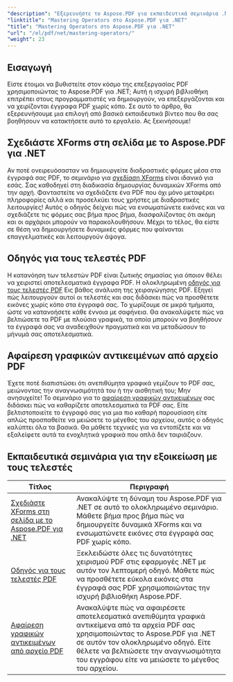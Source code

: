 ```yaml
---
"description": "Εξερευνήστε το Aspose.PDF για εκπαιδευτικά σεμινάρια .NET, εξοικειωθείτε με τον χειρισμό PDF με πρακτικούς οδηγούς για XForms, τελεστές PDF και αφαίρεση γραφικών αντικειμένων."
"linktitle": "Mastering Operators στο Aspose.PDF για .NET"
"title": "Mastering Operators στο Aspose.PDF για .NET"
"url": "/el/pdf/net/mastering-operators/"
"weight": 23
---
```


## Εισαγωγή

Είστε έτοιμοι να βυθιστείτε στον κόσμο της επεξεργασίας PDF χρησιμοποιώντας το Aspose.PDF για .NET; Αυτή η ισχυρή βιβλιοθήκη επιτρέπει στους προγραμματιστές να δημιουργούν, να επεξεργάζονται και να χειρίζονται έγγραφα PDF χωρίς κόπο. Σε αυτό το άρθρο, θα εξερευνήσουμε μια επιλογή από βασικά εκπαιδευτικά βίντεο που θα σας βοηθήσουν να κατακτήσετε αυτό το εργαλείο. Ας ξεκινήσουμε!

## Σχεδιάστε XForms στη σελίδα με το Aspose.PDF για .NET
Αν ποτέ ονειρευόσασταν να δημιουργείτε διαδραστικές φόρμες μέσα στα έγγραφά σας PDF, το σεμινάριο για [σχεδίαση XForms](./draw-xforms-on-page/) είναι ιδανικό για εσάς. Σας καθοδηγεί στη διαδικασία δημιουργίας δυναμικών XForms από την αρχή. Φανταστείτε να σχεδιάζετε ένα PDF που όχι μόνο μεταφέρει πληροφορίες αλλά και προσελκύει τους χρήστες με διαδραστικές λειτουργίες! Αυτός ο οδηγός δείχνει πώς να ενσωματώνετε εικόνες και να σχεδιάζετε τις φόρμες σας βήμα προς βήμα, διασφαλίζοντας ότι ακόμη και οι αρχάριοι μπορούν να παρακολουθήσουν. Μέχρι το τέλος, θα είστε σε θέση να δημιουργήσετε δυναμικές φόρμες που φαίνονται επαγγελματικές και λειτουργούν άψογα.

## Οδηγός για τους τελεστές PDF
Η κατανόηση των τελεστών PDF είναι ζωτικής σημασίας για όποιον θέλει να χειριστεί αποτελεσματικά έγγραφα PDF. Η ολοκληρωμένη [οδηγός για τους τελεστές PDF](./guide-to-pdf-operators/) Εις βάθος ανάλυση της χειραγώγησης PDF. Εξηγεί πώς λειτουργούν αυτοί οι τελεστές και σας διδάσκει πώς να προσθέτετε εικόνες χωρίς κόπο στα έγγραφά σας. Το χωρίζουμε σε μικρά τμήματα, ώστε να κατανοήσετε κάθε έννοια με σαφήνεια. Θα ανακαλύψετε πώς να βελτιώσετε τα PDF με πλούσια γραφικά, τα οποία μπορούν να βοηθήσουν τα έγγραφά σας να αναδειχθούν πραγματικά και να μεταδώσουν το μήνυμά σας αποτελεσματικά.

## Αφαίρεση γραφικών αντικειμένων από αρχείο PDF
Έχετε ποτέ διαπιστώσει ότι ανεπιθύμητα γραφικά γεμίζουν το PDF σας, μειώνοντας την αναγνωσιμότητά του ή την αισθητική του; Μην ανησυχείτε! Το σεμινάριο για το [αφαίρεση γραφικών αντικειμένων](./remove-graphics-objects-from-pdf-file/) σας διδάσκει πώς να καθαρίζετε αποτελεσματικά τα PDF σας. Είτε βελτιστοποιείτε το έγγραφό σας για μια πιο καθαρή παρουσίαση είτε απλώς προσπαθείτε να μειώσετε το μέγεθος του αρχείου, αυτός ο οδηγός καλύπτει όλα τα βασικά. Θα μάθετε τεχνικές για να εντοπίζετε και να εξαλείφετε αυτά τα ενοχλητικά γραφικά που απλά δεν ταιριάζουν. 

## Εκπαιδευτικά σεμινάρια για την εξοικείωση με τους τελεστές
| Τίτλος | Περιγραφή |
| --- | --- | 
| [Σχεδιάστε XForms στη σελίδα με το Aspose.PDF για .NET](./draw-xforms-on-page/) | Ανακαλύψτε τη δύναμη του Aspose.PDF για .NET σε αυτό το ολοκληρωμένο σεμινάριο. Μάθετε βήμα προς βήμα πώς να δημιουργείτε δυναμικά XForms και να ενσωματώνετε εικόνες στα έγγραφά σας PDF χωρίς κόπο. |  
| [Οδηγός για τους τελεστές PDF](./guide-to-pdf-operators/) | Ξεκλειδώστε όλες τις δυνατότητες χειρισμού PDF στις εφαρμογές .NET με αυτόν τον λεπτομερή οδηγό. Μάθετε πώς να προσθέτετε εύκολα εικόνες στα έγγραφά σας PDF χρησιμοποιώντας την ισχυρή βιβλιοθήκη Aspose.PDF. |  
| [Αφαίρεση γραφικών αντικειμένων από αρχείο PDF](./remove-graphics-objects-from-pdf-file/) | Ανακαλύψτε πώς να αφαιρέσετε αποτελεσματικά ανεπιθύμητα γραφικά αντικείμενα από τα αρχεία PDF σας χρησιμοποιώντας το Aspose.PDF για .NET σε αυτόν τον ολοκληρωμένο οδηγό. Είτε θέλετε να βελτιώσετε την αναγνωσιμότητα του εγγράφου είτε να μειώσετε το μέγεθος του αρχείου. |